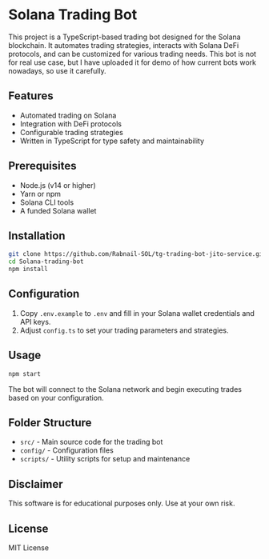 # Solana Trading Bot

This project is a TypeScript-based trading bot designed for the Solana blockchain. It automates trading strategies, interacts with Solana DeFi protocols, and can be customized for various trading needs. This bot is not for real use case, but I have uploaded it for demo of how current bots work nowadays, so use it carefully.

## Features

- Automated trading on Solana
- Integration with DeFi protocols
- Configurable trading strategies
- Written in TypeScript for type safety and maintainability

## Prerequisites

- Node.js (v14 or higher)
- Yarn or npm
- Solana CLI tools
- A funded Solana wallet

## Installation

```bash
git clone https://github.com/Rabnail-SOL/tg-trading-bot-jito-service.git
cd Solana-trading-bot
npm install
```

## Configuration

1. Copy `.env.example` to `.env` and fill in your Solana wallet credentials and API keys.
2. Adjust `config.ts` to set your trading parameters and strategies.

## Usage

```bash
npm start
```

The bot will connect to the Solana network and begin executing trades based on your configuration.

## Folder Structure

- `src/` - Main source code for the trading bot
- `config/` - Configuration files
- `scripts/` - Utility scripts for setup and maintenance

## Disclaimer

This software is for educational purposes only. Use at your own risk.

## License

MIT License

